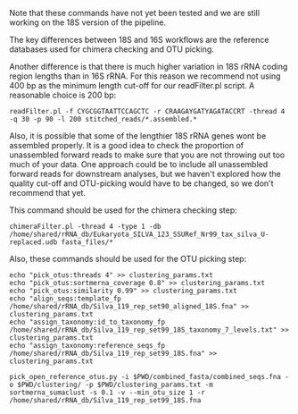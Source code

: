 Note that these commands have not yet been tested and we are still working on the 18S version of the pipeline.

The key differences between 18S and 16S workflows are the reference databases used for chimera checking and OTU picking. 

Another difference is that there is much higher variation in 18S rRNA coding region lengths than in 16S rRNA. For this reason we recommend not using 400 bp as the minimum length cut-off for our readFilter.pl script. A reasonable choice is 200 bp:

    readFilter.pl -f CYGCGGTAATTCCAGCTC -r CRAAGAYGATYAGATACCRT -thread 4 -q 30 -p 90 -l 200 stitched_reads/*.assembled.*

Also, it is possible that some of the lengthier 18S rRNA genes wont be assembled properly. It is a good idea to check the proportion of unassembled forward reads to make sure that you are not throwing out too much of your data. One approach could be to include all unassembled forward reads for downstream analyses, but we haven't explored how the quality cut-off and OTU-picking would have to be changed, so we don't recommend that yet.

This command should be used for the chimera checking step:

    chimeraFilter.pl -thread 4 -type 1 -db /home/shared/rRNA_db/Eukaryota_SILVA_123_SSURef_Nr99_tax_silva_U-replaced.udb fasta_files/*

Also, these commands should be used for the OTU picking step:

    echo "pick_otus:threads 4" >> clustering_params.txt
    echo "pick_otus:sortmerna_coverage 0.8" >> clustering_params.txt
    echo "pick_otus:similarity 0.99" >> clustering_params.txt
    echo "align_seqs:template_fp /home/shared/rRNA_db/Silva_119_rep_set90_aligned_18S.fna" >> clustering_params.txt 
    echo "assign_taxonomy:id_to_taxonomy_fp /home/shared/rRNA_db/Silva_119_rep_set99_18S_taxonomy_7_levels.txt" >> clustering_params.txt
    echo "assign_taxonomy:reference_seqs_fp /home/shared/rRNA_db/Silva_119_rep_set99_18S.fna" >> clustering_params.txt

    pick_open_reference_otus.py -i $PWD/combined_fasta/combined_seqs.fna -o $PWD/clustering/ -p $PWD/clustering_params.txt -m sortmerna_sumaclust -s 0.1 -v --min_otu_size 1 -r /home/shared/rRNA_db/Silva_119_rep_set99_18S.fna